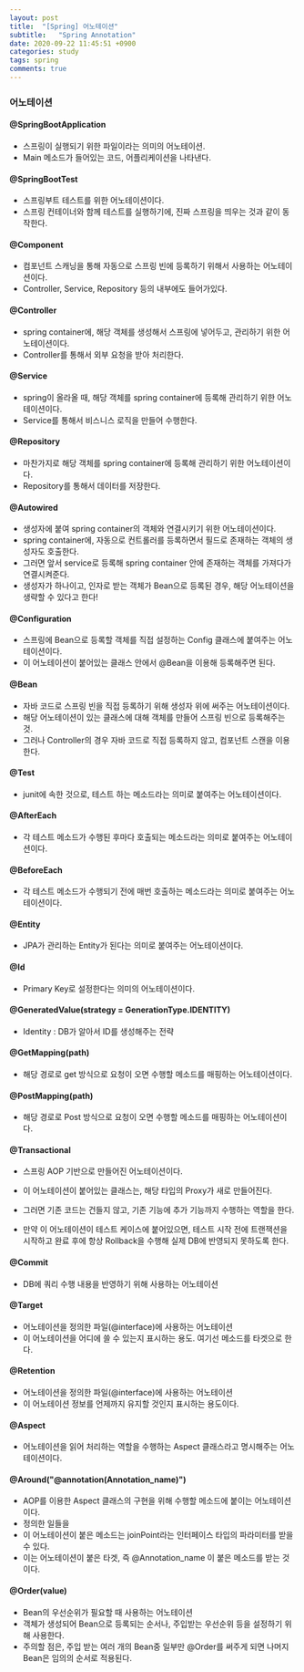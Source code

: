 ```yaml
---
layout: post
title:  "[Spring] 어노테이션"
subtitle:   "Spring Annotation"
date: 2020-09-22 11:45:51 +0900
categories: study
tags: spring
comments: true
---
```

### 어노테이션

#### @SpringBootApplication

* 스프링이 실행되기 위한 파일이라는 의미의 어노테이션.
* Main 메소드가 들어있는 코드, 어플리케이션을 나타낸다.

#### @SpringBootTest

* 스프링부트 테스트를 위한 어노테이션이다.
* 스프링 컨테이너와 함께 테스트를 실행하기에, 진짜 스프링을 띄우는 것과 같이 동작한다.

#### @Component

* 컴포넌트 스캐닝을 통해 자동으로 스프링 빈에 등록하기 위해서 사용하는 어노테이션이다.
* Controller, Service, Repository 등의 내부에도 들어가있다.

#### @Controller

* spring container에, 해당 객체를 생성해서 스프링에 넣어두고, 관리하기 위한 어노테이션이다.
* Controller를 통해서 외부 요청을 받아 처리한다.

#### @Service

* spring이 올라올 때, 해당 객체를 spring container에 등록해 관리하기 위한 어노테이션이다.
* Service를 통해서 비스니스 로직을 만들어 수행한다.

#### @Repository

* 마찬가지로 해당 객체를 spring container에 등록해 관리하기 위한 어노테이션이다.
* Repository를 통해서 데이터를 저장한다.

#### @Autowired

* 생성자에 붙여 spring container의 객체와 연결시키기 위한 어노테이션이다.
* spring container에, 자동으로 컨트롤러를 등록하면서 필드로 존재하는 객체의 생성자도 호출한다.
* 그러면 앞서 service로 등록해 spring container 안에 존재하는 객체를 가져다가 연결시켜준다.
* 생성자가 하나이고, 인자로 받는 객체가 Bean으로 등록된 경우, 해당 어노테이션을 생략할 수 있다고 한다!

#### @Configuration

* 스프링에 Bean으로 등록할 객체를 직접 설정하는 Config 클래스에 붙여주는 어노테이션이다.
* 이 어노테이션이 붙어있는 클래스 안에서 @Bean을 이용해 등록해주면 된다.

#### @Bean

* 자바 코드로 스프링 빈을 직접 등록하기 위해 생성자 위에 써주는 어노테이션이다.
* 해당 어노테이션이 있는 클래스에 대해 객체를 만들어 스프링 빈으로 등록해주는 것.
* 그러나 Controller의 경우 자바 코드로 직접 등록하지 않고, 컴포넌트 스캔을 이용한다.

#### @Test

* junit에 속한 것으로, 테스트 하는 메소드라는 의미로 붙여주는 어노테이션이다.

#### @AfterEach

* 각 테스트 메소드가 수행된 후마다 호출되는 메소드라는 의미로 붙여주는 어노테이션이다.

#### @BeforeEach

* 각 테스트 메소드가 수행되기 전에 매번 호출하는 메소드라는 의미로 붙여주는 어노테이션이다.

#### @Entity

* JPA가 관리하는 Entity가 된다는 의미로 붙여주는 어노테이션이다.

#### @Id

* Primary Key로 설정한다는 의미의 어노테이션이다.

#### @GeneratedValue(strategy = GenerationType.IDENTITY)

* Identity : DB가 알아서 ID를 생성해주는 전략 

#### @GetMapping(path)

* 해당 경로로 get 방식으로 요청이 오면 수행할 메소드를 매핑하는 어노테이션이다.

#### @PostMapping(path)

* 해당 경로로 Post 방식으로 요청이 오면 수행할 메소드를 매핑하는 어노테이션이다.

#### @Transactional

* 스프링 AOP 기반으로 만들어진 어노테이션이다.
* 이 어노테이션이 붙어있는 클래스는, 해당 타입의 Proxy가 새로 만들어진다.
* 그러면 기존 코드는 건들지 않고, 기존 기능에 추가 기능까지 수행하는 역할을 한다.

* 만약 이 어노테이션이 테스트 케이스에 붙어있으면, 테스트 시작 전에 트랜잭션을 시작하고 완료 후에 항상 Rollback을 수행해 실제 DB에 반영되지 못하도록 한다.

#### @Commit

* DB에 쿼리 수행 내용을 반영하기 위해 사용하는 어노테이션

#### @Target

* 어노테이션을 정의한 파일(@interface)에 사용하는 어노테이션
* 이 어노테이션을 어디에 쓸 수 있는지 표시하는 용도. 여기선 메소드를 타겟으로 한다.

#### @Retention

* 어노테이션을 정의한 파일(@interface)에 사용하는 어노테이션
* 이 어노테이션 정보를 언제까지 유지할 것인지 표시하는 용도이다.

#### @Aspect

* 어노테이션을 읽어 처리하는 역할을 수행하는 Aspect 클래스라고 명시해주는 어노테이션이다.

#### @Around("@annotation(Annotation_name)")

* AOP를 이용한 Aspect 클래스의 구현을 위해 수행할 메소드에 붙이는 어노테이션이다.
* 정의한 일들을 
* 이 어노테이션이 붙은 메소드는 joinPoint라는 인터페이스 타입의 파라미터를 받을 수 있다.
* 이는 어노테이션이 붙은 타겟, 즉 @Annotation_name 이 붙은 메소드를 받는 것이다.

#### @Order(value)

* Bean의 우선순위가 필요할 때 사용하는 어노테이션
* 객체가 생성되어 Bean으로 등록되는 순서나, 주입받는 우선순위 등을 설정하기 위해 사용한다.
* 주의할 점은, 주입 받는 여러 개의 Bean중 일부만 @Order를 써주게 되면 나머지 Bean은 임의의 순서로 적용된다.

